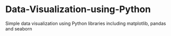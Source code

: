 # Data-Visualization-using-Python
Simple data visualization using Python libraries including matplotlib, pandas and seaborn
